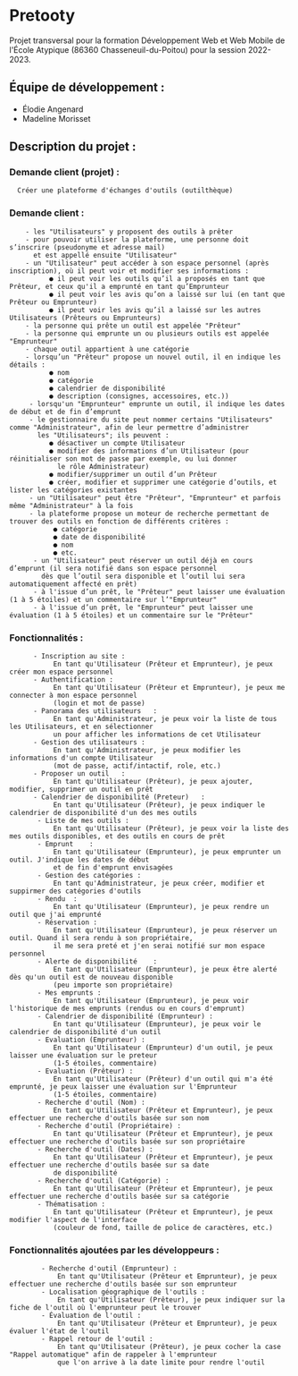 # Pretooty
Projet transversal pour la formation Développement Web et Web Mobile de l'École Atypique (86360 Chasseneuil-du-Poitou) pour la session 2022-2023.


## Équipe de développement :
  - Élodie Angenard
  - Madeline Morisset


## Description du projet : 
  ### Demande client (projet) : 
      Créer une plateforme d'échanges d'outils (outilthèque)

  ### Demande client :  
     
        - les "Utilisateurs" y proposent des outils à prêter
        - pour pouvoir utiliser la plateforme, une personne doit s’inscrire (pseudonyme et adresse mail)
          et est appellé ensuite "Utilisateur"
        - un "Utilisateur" peut accéder à son espace personnel (après inscription), où il peut voir et modifier ses informations :
              ● il peut voir les outils qu’il a proposés en tant que Prêteur, et ceux qu'il a emprunté en tant qu’Emprunteur
              ● il peut voir les avis qu’on a laissé sur lui (en tant que Prêteur ou Emprunteur)
              ● il peut voir les avis qu’il a laissé sur les autres Utilisateurs (Prêteurs ou Emprunteurs)
        - la personne qui prête un outil est appelée "Prêteur"
        - la personne qui emprunte un ou plusieurs outils est appelée "Emprunteur"
        - chaque outil appartient à une catégorie
        - lorsqu’un "Prêteur" propose un nouvel outil, il en indique les détails :
              ● nom
              ● catégorie
              ● calendrier de disponibilité
              ● description (consignes, accessoires, etc.))
         - lorsqu'un "Emprunteur" emprunte un outil, il indique les dates de début et de fin d’emprunt
         - le gestionnaire du site peut nommer certains "Utilisateurs" comme "Administrateur", afin de leur permettre d’administrer 
           les "Utilisateurs"; ils peuvent : 
              ●	désactiver un compte Utilisateur
              ●	modifier des informations d’un Utilisateur (pour réinitialiser son mot de passe par exemple, ou lui donner 
                le rôle Administrateur)
              ●	modifier/supprimer un outil d’un Prêteur
              ●	créer, modifier et supprimer une catégorie d’outils, et lister les catégories existantes
         - un "Utilisateur" peut être "Prêteur", "Emprunteur" et parfois même "Administrateur" à la fois
         - la plateforme propose un moteur de recherche permettant de trouver des outils en fonction de différents critères :
               ● catégorie
               ● date de disponibilité
               ● nom
               ● etc.
          - un "Utilisateur" peut réserver un outil déjà en cours d’emprunt (il sera notifié dans son espace personnel 
            dès que l’outil sera disponible et l’outil lui sera automatiquement affecté en prêt)
          - à l'issue d’un prêt, le "Prêteur" peut laisser une évaluation (1 à 5 étoiles) et un commentaire sur l’"Emprunteur"
          - à l'issue d’un prêt, le "Emprunteur" peut laisser une évaluation (1 à 5 étoiles) et un commentaire sur le "Prêteur"
                      
  ### Fonctionnalités : 
          
          - Inscription au site :	
               En tant qu'Utilisateur (Prêteur et Emprunteur), je peux créer mon espace personnel
          - Authentification : 
               En tant qu'Utilisateur (Prêteur et Emprunteur), je peux me connecter à mon espace personnel 
               (login et mot de passe)
          - Panorama des utilisateurs	: 
               En tant qu'Administrateur, je peux voir la liste de tous les Utilisateurs, et en sélectionner 
               un pour afficher les informations de cet Utilisateur
          - Gestion des utilisateurs : 
               En tant qu'Administrateur, je peux modifier les informations d'un compte Utilisateur 
               (mot de passe, actif/intactif, role, etc.)
          - Proposer un outil	: 
               En tant qu'Utilisateur (Prêteur), je peux ajouter, modifier, supprimer un outil en prêt
          - Calendrier de disponibilité (Preteur)	: 
               En tant qu'Utilisateur (Prêteur), je peux indiquer le calendrier de disponibilité d'un des mes outils
           - Liste de mes outils :	
               En tant qu'Utilisateur (Prêteur), je peux voir la liste des mes outils disponibles, et des outils en cours de prêt
           - Emprunt	: 
               En tant qu'Utilisateur (Emprunteur), je peux emprunter un outil. J'indique les dates de début 
               et de fin d'emprunt envisagées
           - Gestion des catégories : 
               En tant qu'Administrateur, je peux créer, modifier et suppirmer des catégories d'outils
           - Rendu	: 
               En tant qu'Utilisateur (Emprunteur), je peux rendre un outil que j'ai emprunté
           - Réservation :	
               En tant qu'Utilisateur (Emprunteur), je peux réserver un outil. Quand il sera rendu à son propriétaire, 
               il me sera preté et j'en serai notifié sur mon espace personnel
           - Alerte de disponibilité	: 
               En tant qu'Utilisateur (Emprunteur), je peux être alerté dès qu'un outil est de nouveau disponible 
               (peu importe son propriétaire)
           - Mes emprunts : 
               En tant qu'Utilisateur (Emprunteur), je peux voir l'historique de mes emprunts (rendus ou en cours d'emprunt)
           - Calendrier de disponibilité (Emprunteur) : 
               En tant qu'Utilisateur (Emprunteur), je peux voir le calendrier de disponibilité d'un outil
           - Evaluation (Emprunteur) :	
               En tant qu'Utilisateur (Emprunteur) d'un outil, je peux laisser une évaluation sur le preteur 
               (1-5 étoiles, commentaire)
           - Evaluation (Prêteur) : 
               En tant qu'Utilisateur (Prêteur) d'un outil qui m'a été emprunté, je peux laisser une évaluation sur l'Emprunteur 
               (1-5 étoiles, commentaire)
           - Recherche d'outil (Nom) :	
               En tant qu'Utilisateur (Prêteur et Emprunteur), je peux effectuer une recherche d'outils basée sur son nom
           - Recherche d'outil (Propriétaire) : 
               En tant qu'Utilisateur (Prêteur et Emprunteur), je peux effectuer une recherche d'outils basée sur son propriétaire
           - Recherche d'outil (Dates) :	
               En tant qu'Utilisateur (Prêteur et Emprunteur), je peux effectuer une recherche d'outils basée sur sa date 
               de disponibilité
           - Recherche d'outil (Catégorie) :	
               En tant qu'Utilisateur (Prêteur et Emprunteur), je peux effectuer une recherche d'outils basée sur sa catégorie
           - Thématisation :	
               En tant qu'Utilisateur (Prêteur et Emprunteur), je peux modifier l'aspect de l'interface 
               (couleur de fond, taille de police de caractères, etc.)
                      
  ### Fonctionnalités ajoutées par les développeurs :
 
            - Recherche d'outil (Emprunteur) : 
                En tant qu'Utilisateur (Prêteur et Emprunteur), je peux effectuer une recherche d'outils basée sur son emprunteur
            - Localisation géographique de l'outils :	
                En tant qu'Utilisateur (Prêteur), je peux indiquer sur la fiche de l'outil où l'emprunteur peut le trouver
            - Évaluation de l'outil :	
                En tant qu'Utilisateur (Prêteur et Emprunteur), je peux évaluer l'état de l'outil
            - Rappel retour de l'outil : 
                En tant qu'Utilisateur (Prêteur), je peux cocher la case "Rappel automatique" afin de rappeler à l'emprunteur 
                que l'on arrive à la date limite pour rendre l'outil
      
